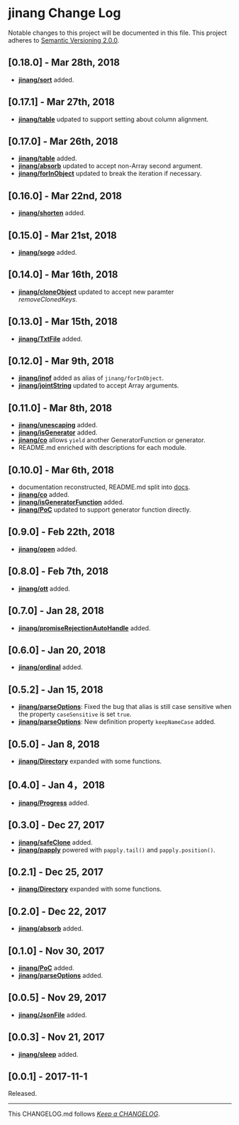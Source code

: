 #   jinang Change Log

Notable changes to this project will be documented in this file. This project adheres to [Semantic Versioning 2.0.0](http://semver.org/).

##  [0.18.0] - Mar 28th, 2018

*   __[jinang/sort](./docs/jinang.md)__ added.

##  [0.17.1] - Mar 27th, 2018

*   __[jinang/table](./docs/table.md)__ udpated to support setting about column alignment.

##  [0.17.0] - Mar 26th, 2018

*   __[jinang/table](./docs/table.md)__ added.
*   __[jinang/absorb](./docs/absorb.md)__ updated to accept non-Array second argument.
*   __[jinang/forInObject](./docs/forInObject.md)__ updated to break the iteration if necessary.

##  [0.16.0] - Mar 22nd, 2018

*   __[jinang/shorten](./docs/shorten.md)__ added.

##  [0.15.0] - Mar 21st, 2018

*   __[jinang/sogo](./docs/sogo.md)__ added.

##  [0.14.0] - Mar 16th, 2018

*   __[jinang/cloneObject](./docs/cloneObject.md)__ updated to accept new paramter *removeClonedKeys*.

##  [0.13.0] - Mar 15th, 2018

*   __[jinang/TxtFile](./docs/TxtFile.md)__ added.

##  [0.12.0] - Mar 9th, 2018

*   __[jinang/inof](./docs/forInObject.md)__ added as alias of `jinang/forInObject`.
*   __[jinang/jointString](./docs/jointString.md)__ updated to accept Array arguments.

##  [0.11.0] - Mar 8th, 2018

*   __[jinang/unescaping](./docs/unescaping.md)__ added.
*   __[jinang/isGenerator](./docs/isGenerator.md)__ added.
*   __[jinang/co](./docs/co.md)__ allows `yield` another GeneratorFunction or generator.
*   README.md enriched with descriptions for each module.

##	[0.10.0] - Mar 6th, 2018

*	documentation reconstructed, README.md split into [docs](./docs).
*	__[jinang/co](./docs/co.md)__ added.
*	__[jinang/isGeneratorFunction](./docs/isGeneratorFunction.md)__ added.
*	__[jinang/PoC](./docs/PoC.md)__ updated to support generator function directly.

##	[0.9.0] - Feb 22th, 2018

*	__[jinang/open](./docs/open.md)__ added.

##	[0.8.0] - Feb 7th, 2018

*	__[jinang/ott](./docs/ott.md)__ added.

##	[0.7.0] - Jan 28, 2018

*	__[jinang/promiseRejectionAutoHandle](./docs/promiseRejectionAutoHandle.md)__ added.

##	[0.6.0] - Jan 20, 2018

*	__[jinang/ordinal](./docs/ordinal.md)__ added.

##	[0.5.2] - Jan 15, 2018

*	__[jinang/parseOptions](./docs/parseOptions.md)__: Fixed the bug that alias is still case sensitive when the property `caseSensitive` is set `true`.
*	__[jinang/parseOptions](./docs/parseOptions.md)__: New definition property `keepNameCase` added.

##	[0.5.0] - Jan 8, 2018

*   __[jinang/Directory](./docs/Directory.md)__ expanded with some functions.

##	[0.4.0] - Jan 4，2018

*	__[jinang/Progress](./docs/Progress.md)__ added.

##	[0.3.0] - Dec 27, 2017

*	__[jinang/safeClone](./docs/safeClone.md)__ added.
*	__[jinang/papply](./docs/papply.md)__ powered with `papply.tail()` and `papply.position()`.

##  [0.2.1] - Dec 25, 2017

*   __[jinang/Directory](./docs/Directory.md)__ expanded with some functions.

##  [0.2.0] - Dec 22, 2017

*   __[jinang/absorb](./docs/absorb.md)__ added.

##  [0.1.0] - Nov 30, 2017

*   __[jinang/PoC](./docs/PoC.md)__ added.
*   __[jinang/parseOptions](./docs/parseOptions.md)__ added.

##  [0.0.5] - Nov 29, 2017

*   __[jinang/JsonFile](./docs/JsonFile.md)__ added.

##  [0.0.3] - Nov 21, 2017

*   __[jinang/sleep](./docs/sleep.md)__ added.

##	[0.0.1] - 2017-11-1

Released.

---
This CHANGELOG.md follows [*Keep a CHANGELOG*](http://keepachangelog.com/).
